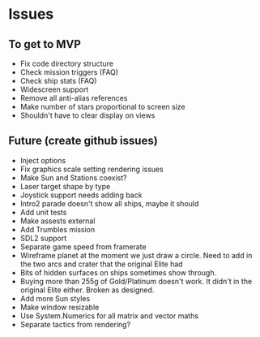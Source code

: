 # Issues

## To get to MVP
- Fix code directory structure
- Check mission triggers (FAQ)
- Check ship stats (FAQ)
- Widescreen support
- Remove all anti-alias references
- Make number of stars proportional to screen size
- Shouldn't have to clear display on views

## Future (create github issues)
- Inject options
- Fix graphics scale setting rendering issues
- Make Sun and Stations coexist?
- Laser target shape by type
- Joystick support needs adding back
- Intro2 parade doesn't show all ships, maybe it should
- Add unit tests
- Make assests external
- Add Trumbles mission
- SDL2 support
- Separate game speed from framerate
- Wireframe planet at the moment we just draw a circle. Need to add in the two arcs and crater that the original Elite had
- Bits of hidden surfaces on ships sometimes show through.  
- Buying more than 255g of Gold/Platinum doesn't work.  It didn't in the original Elite either.  Broken as designed.
- Add more Sun styles
- Make window resizable
- Use System.Numerics for all matrix and vector maths
- Separate tactics from rendering?
